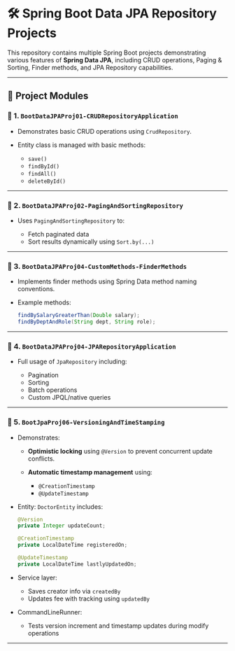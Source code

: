 # 🛠️ Spring Boot Data JPA Repository Projects

This repository contains multiple Spring Boot projects demonstrating various features of **Spring Data JPA**, including CRUD operations, Paging & Sorting, Finder methods, and JPA Repository capabilities.

---

## 📁 Project Modules

### 📌 1. `BootDataJPAProj01-CRUDRepositoryApplication`

* Demonstrates basic CRUD operations using `CrudRepository`.
* Entity class is managed with basic methods:

  * `save()`
  * `findById()`
  * `findAll()`
  * `deleteById()`

---

### 📌 2. `BootDataJPAProj02-PagingAndSortingRepository`

* Uses `PagingAndSortingRepository` to:

  * Fetch paginated data
  * Sort results dynamically using `Sort.by(...)`

---

### 📌 3. `BootDataJPAProj04-CustomMethods-FinderMethods`

* Implements finder methods using Spring Data method naming conventions.
* Example methods:

  ```java
  findBySalaryGreaterThan(Double salary);
  findByDeptAndRole(String dept, String role);
  ```

---

### 📌 4. `BootDataJPAProj04-JPARepositoryApplication`

* Full usage of `JpaRepository` including:

  * Pagination
  * Sorting
  * Batch operations
  * Custom JPQL/native queries

---

### 📌 5. `BootJpaProj06-VersioningAndTimeStamping`

* Demonstrates:

  * **Optimistic locking** using `@Version` to prevent concurrent update conflicts.
  * **Automatic timestamp management** using:

    * `@CreationTimestamp`
    * `@UpdateTimestamp`
* Entity: `DoctorEntity` includes:

  ```java
  @Version
  private Integer updateCount;

  @CreationTimestamp
  private LocalDateTime registeredOn;

  @UpdateTimestamp
  private LocalDateTime lastlyUpdatedOn;
  ```
* Service layer:

  * Saves creator info via `createdBy`
  * Updates fee with tracking using `updatedBy`
* CommandLineRunner:

  * Tests version increment and timestamp updates during modify operations

---
